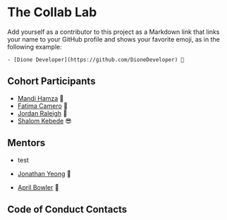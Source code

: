 # The Collab Lab

Add yourself as a contributor to this project as a Markdown link that links your name to your GitHub profile and shows your favorite emoji, as in the following example:

    - [Dione Developer](https://github.com/DioneDeveloper) 💅

## Cohort Participants

- [Mandi Hamza](https://github.com/Mandihamza) 🦄
- [Fatima Camero](https://github.com/timamero) 🍰
- [Jordan Raleigh](https://github.com/JordanRaleigh) 🤔
- [Shalom Kebede](https://github.com/habeshawit) 😎

## Mentors

- test

- [Jonathan Yeong](https://github.com/jonathanyeong) 🧗
- [April Bowler](https://github.com/abowler2) 🐼

## Code of Conduct Contacts
